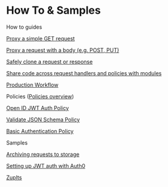 # How To & Samples

How to guides

[Proxy a simple GET request](/guides/proxy-a-simple-get-request)

[Proxy a request with a body (e.g. POST, PUT)](/guides/proxy-a-request-with-body)

[Safely clone a request or response](/guides/safely-clone-a-request-or-response)

[Share code across request handlers and policies with modules](/guides/reuseing-code)

[Production Workflow](/guides/Pproduction-workflow)

Policies ([Policies overview](/policies))

[Open ID JWT Auth Policy](/policies/open-id-jwt-auth)

[Validate JSON Schema Policy](/policies/validate-json-schema)

[Basic Authentication Policy](/policies/basic-auth)

Samples

[Archiving requests to storage](/guides/archiving-requests-to-storage)

[Setting up JWT auth with Auth0](/guides/setup-jwt-auth-with-auth0)

[ZupIts](/guides/zup-its)
